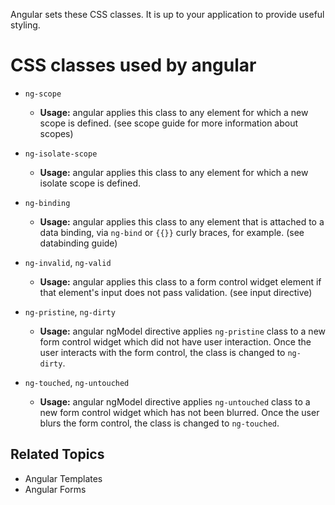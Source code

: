 <!--
{
"name" : "css-styling",
"version" : "0.1",
"title" : "Working With CSS",
"description" : "List of CSS classes set by Angular.",
"homepage" : "https://docs.angularjs.org/guide",
"freshnessDate" : 2015-06-02,
"license" : "CC BY 3.0"
}
-->


Angular sets these CSS classes. It is up to your application to provide useful styling.


<!-- @section -->

# CSS classes used by angular

* `ng-scope`
  - **Usage:** angular applies this class to any element for which a new scope
    is defined. (see scope guide for more information about scopes)

* `ng-isolate-scope`
  - **Usage:** angular applies this class to any element for which a new
    isolate scope is defined.

* `ng-binding`
  - **Usage:** angular applies this class to any element that is attached to a data binding, via `ng-bind` or
    `{{}}` curly braces, for example. (see databinding guide)

* `ng-invalid`, `ng-valid`
  - **Usage:** angular applies this class to a form control widget element if that element's input does
    not pass validation. (see input directive)

* `ng-pristine`, `ng-dirty`
  - **Usage:** angular ngModel directive applies `ng-pristine` class
    to a new form control widget which did not have user interaction. Once the user interacts with
    the form control, the class is changed to `ng-dirty`.

* `ng-touched`, `ng-untouched`
  - **Usage:** angular ngModel directive applies `ng-untouched` class
    to a new form control widget which has not been blurred. Once the user blurs the form control,
    the class is changed to `ng-touched`.



<!-- @section -->

## Related Topics

* Angular Templates
* Angular Forms
